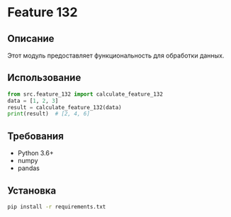 # Feature 132
## Описание
Этот модуль предоставляет функциональность для обработки данных.
## Использование
```python
from src.feature_132 import calculate_feature_132
data = [1, 2, 3]
result = calculate_feature_132(data)
print(result)  # [2, 4, 6]
```
## Требования
- Python 3.6+
- numpy
- pandas
## Установка
```bash
pip install -r requirements.txt
```